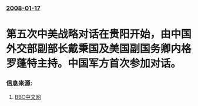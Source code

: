 ### [2008-01-17](/news/2008/01/17/index.md)

##### 
#  第五次中美战略对话在贵阳开始，由中国外交部副部长戴秉国及美国副国务卿内格罗蓬特主持。中国军方首次参加对话。




### 信息来源:

1. [BBC中文网](http://news.bbc.co.uk/chinese/simp/hi/newsid_7190000/newsid_7193200/7193245.stm)
